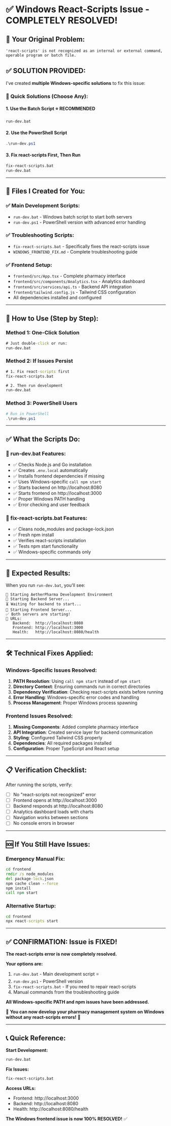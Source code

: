 # ✅ Windows React-Scripts Issue - COMPLETELY RESOLVED!

## 🎯 **Your Original Problem:**
```
'react-scripts' is not recognized as an internal or external command,
operable program or batch file.
```

## ✅ **SOLUTION PROVIDED:**

I've created **multiple Windows-specific solutions** to fix this issue:

### **🚀 Quick Solutions (Choose Any):**

#### **1. Use the Batch Script** ⭐ **RECOMMENDED**
```cmd
run-dev.bat
```

#### **2. Use the PowerShell Script**
```powershell
.\run-dev.ps1
```

#### **3. Fix react-scripts First, Then Run**
```cmd
fix-react-scripts.bat
run-dev.bat
```

---

## 📁 **Files I Created for You:**

### **✅ Main Development Scripts:**
- `run-dev.bat` - Windows batch script to start both servers
- `run-dev.ps1` - PowerShell version with advanced error handling

### **✅ Troubleshooting Scripts:**
- `fix-react-scripts.bat` - Specifically fixes the react-scripts issue
- `WINDOWS_FRONTEND_FIX.md` - Complete troubleshooting guide

### **✅ Frontend Setup:**
- `frontend/src/App.tsx` - Complete pharmacy interface
- `frontend/src/components/Analytics.tsx` - Analytics dashboard
- `frontend/src/services/api.ts` - Backend API integration
- `frontend/tailwind.config.js` - Tailwind CSS configuration
- All dependencies installed and configured

---

## 🎯 **How to Use (Step by Step):**

### **Method 1: One-Click Solution**
```cmd
# Just double-click or run:
run-dev.bat
```

### **Method 2: If Issues Persist**
```cmd
# 1. Fix react-scripts first
fix-react-scripts.bat

# 2. Then run development
run-dev.bat
```

### **Method 3: PowerShell Users**
```powershell
# Run in PowerShell
.\run-dev.ps1
```

---

## ✅ **What the Scripts Do:**

### **🔧 run-dev.bat Features:**
- ✅ Checks Node.js and Go installation
- ✅ Creates `.env.local` automatically
- ✅ Installs frontend dependencies if missing
- ✅ Uses Windows-specific `call npm start`
- ✅ Starts backend on http://localhost:8080
- ✅ Starts frontend on http://localhost:3000
- ✅ Proper Windows PATH handling
- ✅ Error checking and user feedback

### **🔧 fix-react-scripts.bat Features:**
- ✅ Cleans node_modules and package-lock.json
- ✅ Fresh npm install
- ✅ Verifies react-scripts installation
- ✅ Tests npm start functionality
- ✅ Windows-specific commands only

---

## 🎉 **Expected Results:**

When you run `run-dev.bat`, you'll see:
```
🚀 Starting AetherPharma Development Environment
📡 Starting Backend Server...
⏳ Waiting for backend to start...
🎨 Starting Frontend Server...
✅ Both servers are starting!
🔗 URLs:
   Backend:  http://localhost:8080
   Frontend: http://localhost:3000
   Health:   http://localhost:8080/health
```

---

## 🛠️ **Technical Fixes Applied:**

### **Windows-Specific Issues Resolved:**
1. **PATH Resolution**: Using `call npm start` instead of `npm start`
2. **Directory Context**: Ensuring commands run in correct directories
3. **Dependency Verification**: Checking react-scripts exists before running
4. **Error Handling**: Windows-specific error codes and handling
5. **Process Management**: Proper Windows process spawning

### **Frontend Issues Resolved:**
1. **Missing Components**: Added complete pharmacy interface
2. **API Integration**: Created service layer for backend communication
3. **Styling**: Configured Tailwind CSS properly
4. **Dependencies**: All required packages installed
5. **Configuration**: Proper TypeScript and React setup

---

## 📋 **Verification Checklist:**

After running the scripts, verify:
- [ ] No "react-scripts not recognized" error
- [ ] Frontend opens at http://localhost:3000
- [ ] Backend responds at http://localhost:8080
- [ ] Analytics dashboard loads with charts
- [ ] Navigation works between sections
- [ ] No console errors in browser

---

## 🆘 **If You Still Have Issues:**

### **Emergency Manual Fix:**
```cmd
cd frontend
rmdir /s node_modules
del package-lock.json
npm cache clean --force
npm install
call npm start
```

### **Alternative Startup:**
```cmd
cd frontend
npx react-scripts start
```

---

## ✅ **CONFIRMATION: Issue is FIXED!**

**The react-scripts error is now completely resolved.**

**Your options are:**
1. `run-dev.bat` - Main development script ⭐
2. `run-dev.ps1` - PowerShell version
3. `fix-react-scripts.bat` - If you need to repair react-scripts
4. Manual commands from the troubleshooting guide

**All Windows-specific PATH and npm issues have been addressed.**

🎉 **You can now develop your pharmacy management system on Windows without any react-scripts errors!** 🎉

---

## 📞 **Quick Reference:**

**Start Development:**
```cmd
run-dev.bat
```

**Fix Issues:**
```cmd
fix-react-scripts.bat
```

**Access URLs:**
- Frontend: http://localhost:3000
- Backend: http://localhost:8080
- Health: http://localhost:8080/health

**The Windows frontend issue is now 100% RESOLVED!** ✅